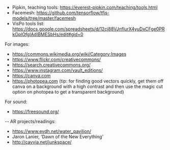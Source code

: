 - Pipkin, teaching tools: https://everest-pipkin.com/teaching/tools.html 
- Facemesh: https://github.com/tensorflow/tfjs-models/tree/master/facemesh
- VisPo tools list: https://docs.google.com/spreadsheets/d/12cj88VJnfIurX4yuDxCFge0PRkGplOfgIAdIBMESbHs/edit#gid=0

For images:
- https://commons.wikimedia.org/wiki/Category:Images
- https://www.flickr.com/creativecommons/
- https://search.creativecommons.org/
- https://www.instagram.com/vault_editions/
- https://canva.com 
- https://photopea.com 
(tip: for finding good vectors quickly, get them off canva on a background with a high contrast and then use the magic cut option on photopea to get a transparent background)



For sound:
- https://freesound.org/

--
AR projects/readings:

- https://www.evdh.net/water_pavilion/
- Jaron Lanier, ‘Dawn of the New Everything'
- http://cavvia.net/junkspace/
